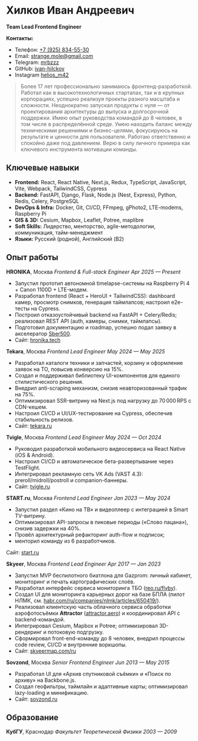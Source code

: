 # Хилков Иван Андреевич

**Team Lead Frontend Engineer**

**Контакты:**

- Телефон: [+7 (925) 834-55-30](tel:+79258345530)
- Email: [strange.mole@gmail.com](mailto:strange.mole@gmail.com)
- Telegram: [mrbzzz](https://t.me/mrbzzz)
- GitHub: [ivan-hilckov](https://github.com/ivan-hilckov)
- Instagram [helios_m42](https://www.instagram.com/helios_m42/)

> Более 17 лет профессионально занимаюсь фронтенд-разработкой. Работал как в высокотехнологичных стартапах, так и в крупных корпорациях, успешно реализуя проекты разного масштаба и сложности. Неоднократно запускал продукты с нуля — от проектирования архитектуры до выпуска и долгосрочной поддержки. Имею опыт руководства командой до 8 человек, в том числе в распределённой среде. Умею находить баланс между техническими решениями и бизнес-целями, фокусируюсь на результате и ценности для пользователя. Работаю ответственно и спокойно даже под давлением. Верю в силу личного примера как ключевого инструмента мотивации команды.

## Ключевые навыки

- **Frontend:** React, React Native, Next.js, Redux, TypeScript, JavaScript, Vite, Webpack, TailwindCSS, Cypress
- **Backend:** FastAPI, Django, Flask, Node.js (Nest, Express), Python, Redis, Celery, PostgreSQL
- **DevOps & Infra:** Docker, Git, CI/CD, FFmpeg, gPhoto2, LTE-modems, Raspberry Pi
- **GIS & 3D:** Cesium, Mapbox, Leaflet, Potree, maplibre
- **Soft Skills:** Лидерство, менторство, agile-методологии, коммуникация, тайм-менеджмент
- **Языки:** Русский (родной), Английский (B2)

## Опыт работы

**HRONIKA**, Москва
_Frontend & Full-stack Engineer_
_Apr 2025 — Present_

- Запустил прототип автономной timelapse-системы на Raspberry Pi 4 + Canon 1100D + LTE-модем.
- Разработал frontend (React + HeroUI + TailwindCSS): dashboard камер, просмотр снимков, генерация таймлапсов; настроил e2e-тесты на Cypress.
- Построил отказоустойчивый backend на FastAPI + Celery/Redis; реализовал REST API (auth, камеры, снимки, таймлапсы).
- Подготовил документацию и roadmap, успешно подал заявку в акселератор [Sber500](https://www.sberbank.com/ru/promo/sber500_2025).
- Сайт: [hronika.tech](https://hronika.tech/)

**Tekara**, Москва
_Frontend Lead Engineer_
_May 2024 — May 2025_

- Разработал каталоги техники и запчастей, корзину и оформление заявок на ТО, повысив конверсию на 15%.
- Создал и поддерживал библиотеку UI-компонентов для единого стилистического решения.
- Внедрил anti-scraping механизм, снизив неавторизованный трафик на 75%.
- Оптимизировал SSR-витрину на Next.js под нагрузку до 70 000 RPS с CDN-кешем.
- Настроил CI/CD и UI/UX-тестирование на Cypress, обеспечив стабильность релизов.
- Сайт: [tekara.ru](https://tekara.ru/)

**Tvigle**, Москва
_Frontend Lead Engineer_
_May 2024 — Oct 2024_

- Руководил разработкой мобильного видеосервиса на React Native (iOS & Android).
- Настроил CI/CD и автоматическое бета-развертывание через TestFlight.
- Интегрировал рекламную сеть VK Ads (VAST 4.3): preroll/midroll/postroll и companion-баннеры.
- Сайт: [tvigle.ru](https://www.tvigle.ru/)

**START.ru**, Москва
_Frontend Lead Engineer_
_Jan 2023 — May 2024_

- Запустил раздел «Кино на ТВ» и видеоплеер с интеграцией в Smart TV-витрину.
- Оптимизировал API-запросы в пиковые периоды («Слово пацана»), снизив задержки на 40%.
- Провёл архитектурный рефакторинг auth-flow и подписок;
- менторил команду из 6 разработчиков.

Сайт: [start.ru](https://start.ru/)

**Skyeer**, Москва
_Frontend Lead Engineer_
_Apr 2017 — Jan 2023_

- Запустил MVP беспилотного биатлона для Gazprom: личный кабинет, мониторинг и печать картографических слоёв.
- Разработал интерфейс сервиса мониторинга ТБО ([reo.ru/flyby](https://reo.ru/flyby)).
- Создал UI для мониторинга карьерных дорог на базе БПЛА (пилот НЛМК, см. [habr.com/ru/companies/nlmk/articles/650419/](https://habr.com/ru/companies/nlmk/articles/650419/)).
- Реализовал клиентскую часть облачного сервиса обработки аэрофотосъёмки **Attractor** ([attractor.aero](https://attractor.aero)) и координировал API с backend-командой.
- Интегрировал Cesium, Mapbox и Potree; оптимизировал 3D-рендеринг и потоковую подгрузку.
- Сформировал front-end-команду до 8 человек, внедрил процессы code review, CI/CD и внутренние воркшопы.
- Сайт: [skyeermap.com/ru](https://skyeermap.com/ru)

**Sovzond**, Москва
_Senior Frontend Engineer_
_Jun 2013 — May 2015_

- Разработал UI для «Архив спутниковой съёмки» и «Поиск по архиву» на Backbone.js.
- Создал геофильтры, таймлайн и адаптивные карты; оптимизировал lazy-loading и минификацию.
- Сайт: [sovzond.ru](https://sovzond.ru/)

## Образование

**КубГУ**, Краснодар
_Факультет Теоретической Физики_
_2003 — 2009_
